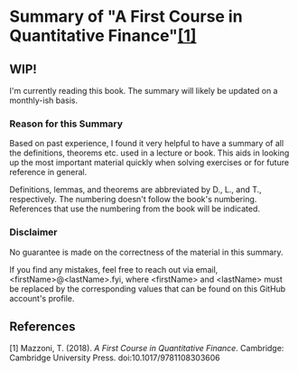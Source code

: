 # Summary of "A First Course in Quantitative Finance"[[1]](#1)
## WIP!
I'm currently reading this book. The summary will likely be updated on a monthly-ish basis.

### Reason for this Summary
Based on past experience, I found it very helpful to have a summary of all the definitions, theorems etc. used in a lecture or book. This aids in looking up the most important material quickly when solving exercises or for future reference in general.

Definitions, lemmas, and theorems are abbreviated by D., L., and T., respectively. The numbering doesn't follow the book's numbering. References that use the numbering from the book will be indicated.

### Disclaimer
No guarantee is made on the correctness of the material in this summary.

If you find any mistakes, feel free to reach out via email, \<firstName>@\<lastName>.fyi, where \<firstName> and \<lastName> must be replaced by the corresponding values that can be found on this GitHub account's profile.

## References
<a id="1">[1]</a>
Mazzoni, T. (2018). <i>A First Course in Quantitative Finance</i>. Cambridge: Cambridge University Press. doi:10.1017/9781108303606